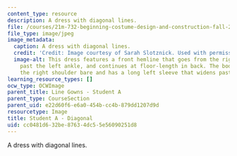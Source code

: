 ```yaml
---
content_type: resource
description: A dress with diagonal lines.
file: /courses/21m-732-beginning-costume-design-and-construction-fall-2008/cc0481d632be87634dc55e56090251d8_diagonal1.jpg
file_type: image/jpeg
image_metadata:
  caption: A dress with diagonal lines.
  credit: 'Credit: Image courtesy of Sarah Slotznick. Used with permission.'
  image-alt: This dress features a front hemline that goes from the right thigh to
    past the left ankle, and continues at floor-length in back. The bodice leaves
    the right shoulder bare and has a long left sleeve that widens past the elbow.
learning_resource_types: []
ocw_type: OCWImage
parent_title: Line Gowns - Student A
parent_type: CourseSection
parent_uid: e22d60f6-e6a0-454b-cc4b-879dd1207d9d
resourcetype: Image
title: Student A - Diagonal
uid: cc0481d6-32be-8763-4dc5-5e56090251d8
---
```

A dress with diagonal lines.

